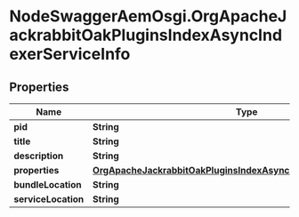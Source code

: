 # NodeSwaggerAemOsgi.OrgApacheJackrabbitOakPluginsIndexAsyncIndexerServiceInfo

## Properties

Name | Type | Description | Notes
------------ | ------------- | ------------- | -------------
**pid** | **String** |  | [optional] 
**title** | **String** |  | [optional] 
**description** | **String** |  | [optional] 
**properties** | [**OrgApacheJackrabbitOakPluginsIndexAsyncIndexerServiceProperties**](OrgApacheJackrabbitOakPluginsIndexAsyncIndexerServiceProperties.md) |  | [optional] 
**bundleLocation** | **String** |  | [optional] 
**serviceLocation** | **String** |  | [optional] 



